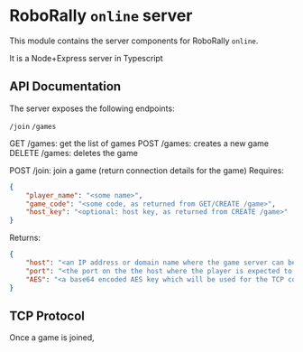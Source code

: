 # RoboRally `online` server

This module contains the server components for RoboRally `online`.

It is a Node+Express server in Typescript

## API Documentation

The server exposes the following endpoints:

`/join`
`/games`

GET /games: get the list of games
POST /games: creates a new game
DELETE /games: deletes the game

POST /join: join a game (return connection details for the game)
Requires:
```json
{
    "player_name": "<some name>",
    "game_code": "<some code, as returned from GET/CREATE /game>",
    "host_key": "<optional: host key, as returned from CREATE /game>"
}
```

Returns:
```json
{
    "host": "<an IP address or domain name where the game server can be reached>",
    "port": "<the port on the the host where the player is expected to connect>",
    "AES": "<a base64 encoded AES key which will be used for the TCP connection>"
}
```

## TCP Protocol

Once a game is joined, 